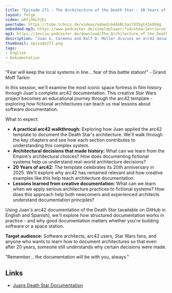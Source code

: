 ```yaml
---
title: "Episode 271 - The Architecture of the Death Star - 20 Years of arc42 and What We Can Learn"
layout: folge
video: w0fj9kLVjEc
peertube: https://tube.tchncs.de/videos/embed/m4GkBL5az7X35gt41k95Ng
embedded-mp3: https://www.podcaster.de/simpleplayer/?id=show~1evriw~software-architektur-im-stream~pod-34a89f9ed96b18564dfd0f71bec&v=1752422647
mp3: https://1evriw.podcaster.de/download/The_Architecture_of_the_Death_Star_-_20_Years_of_arc42_and_What_We_Can_Learn.mp3
description: "Juan G. Carmona and Ralf D. Müller discuss an arc42 documentation example: the Death Star"
thumbnail: episode271.png
tags:
- English
- Dokumentation
---
```


"Fear will keep the local systems in line... fear of this battle
station!" - Grand Moff Tarkin

In this session, we'll examine the most iconic space fortress in film
history through Juan's complete arc42 documentation. This creative
Star Wars project becomes an educational journey through the arc42
template - exploring how fictional architectures can teach us real
lessons about software documentation.

What to expect:

- **A practical arc42 walkthrough:** Exploring how Juan applied the
  arc42 template to document the Death Star's architecture. We'll walk
  through the key chapters and see how each section contributes to
  understanding this complex system.
- **Architectural decisions that made history:** What can we learn
  from the Empire's architectural choices? How does documenting
  fictional systems help us understand real-world architecture
  decisions?
- **20 Years of arc42:** The template celebrates its 20th anniversary
  in 2025. We'll explore why arc42 has remained relevant and how
  creative examples like this help teach architecture documentation.
- **Lessons learned from creative documentation:** What can we learn
  when we apply serious architecture practices to fictional systems?
  How does this approach help both newcomers and experienced
  architects understand documentation principles?
  
Using Juan's arc42 documentation of the Death Star (available on
GitHub in English and Spanish), we'll explore how structured
documentation works in practice - and why good documentation matters
whether you're building software or a space station.

**Target audience:** Software architects, arc42 users, Star Wars fans,
and anyone who wants to learn how to document architectures so that
even after 20 years, someone still understands why certain decisions
were made.

"Remember... the documentation will be with you, always."

## Links

* [Juans Death Star Documentation](https://github.com/juangcarmona/starwars-deathstar-arc42-documentation)
